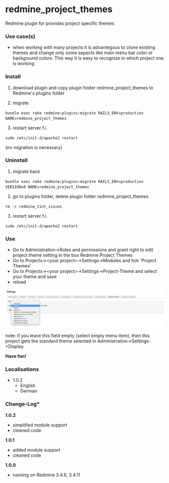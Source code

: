 # redmine_project_themes

Redmine plugin for provides project specific themes

### Use case(s)

* when working with many projects it is advantegous to clone existing themes and change only some aspects like main menu bar color or background colors. This way it is easy to recognize in which project one is working

### Install

1. download plugin and copy plugin folder redmine_project_themes to Redmine's plugins folder 

2. migrate

`bundle exec rake redmine:plugins:migrate RAILS_ENV=production NAME=redmine_project_themes`

3. restart server f.i.  

`sudo /etc/init.d/apache2 restart`

(no migration is necessary)

### Uninstall

1. migrate back

`bundle exec rake redmine:plugins:migrate RAILS_ENV=production VERSION=0 NAME=redmine_project_themes`

2. go to plugins folder, delete plugin folder redmine_project_themes

`rm -r redmine_tint_issues`

3. restart server f.i. 

`sudo /etc/init.d/apache2 restart`

### Use

* Go to Administration->Roles and permissions and grant right to edit project theme setting in the box Redmine Project Themes  
* Go to Projects->&lt;your project&gt;->Settings->Modules and tick 'Project Themes'
* Go to Projects->&lt;your project&gt;->Settings->Project-Theme and select your theme and save
* reload

![PNG that represents a quick overview](/doc/project_setting.png)

note: if you leave this field empty (select empty menu item), then this project gets the standard theme selected in Administration->Settings->Display

**Have fun!**

### Localisations

* 1.0.2
  - English
  - German

### Change-Log* 

**1.0.2**
 - simplified module support
 - cleaned code
 
**1.0.1**
 - added module support
 - cleaned code
 
**1.0.0** 
  - running on Redmine 3.4.6, 3.4.11
